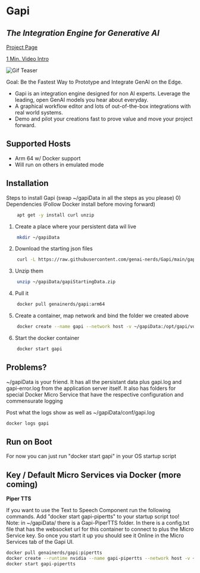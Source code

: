 # Gapi
## _The Integration Engine for Generative AI_

[Project Page](https://GenAINerds.com/#/Gapi)

[1 Min. Video Intro](https://www.youtube.com/watch?si=8Bt47WdUtiTaSZQx&v=6u7_-O1PCt8&feature=youtu.be)

![Gif Teaser](https://genainerds.com/assets/img/GapiGIF.gif)

Goal: Be the Fastest Way to Prototype and Integrate GenAI on the Edge.
- Gapi is an integration engine designed for non AI experts. Leverage the leading, open GenAI models you hear about everyday.
- A graphical workflow editor and lots of out-of-the-box integrations with real world systems.
- Demo and pilot your creations fast to prove value and move your project forward.

## Supported Hosts
- Arm 64 w/ Docker support
- Will run on others in emulated mode

## Installation

Steps to install Gapi (swap ~/gapiData in all the steps as you please)
0) Dependencies (Follow Docker install before moving forward)
```sh
    apt get -y install curl unzip
```
1) Create a place where your persistent data wil live
```sh
    mkdir ~/gapiData
```    
2) Download the starting json files
```sh
    curl -L https://raw.githubusercontent.com/genai-nerds/Gapi/main/gapiStartingData.zip -o ~/gapiData/gapiStartingData.zip
```    
3) Unzip them
```sh
    unzip ~/gapiData/gapiStartingData.zip
``` 
4) Pull it
```sh
    docker pull genainerds/gapi:arm64
```
5) Create a container, map network and bind the folder we created above
```sh
    docker create --name gapi --network host -v ~/gapiData:/opt/gapi/vdata genainerds/gapi:arm64 /bin/bash -c "cd /opt/gapi/bin && ./startGapi.sh"
```
6) Start the docker container
```sh
    docker start gapi
```

## Problems?
~/gapiData is your friend. It has all the persistant data plus gapi.log and gapi-error.log from the application server itself.
It also has folders for special Docker Micro Service that have the respective configuration and commensurate logging

Post what the logs show as well as ~/gapiData/conf/gapi.log
```sh
docker logs gapi
```

## Run on Boot
For now you can just run "docker start gapi" in your OS startup script

## Key / Default Micro Services via Docker (more coming)

**Piper TTS**

If you want to use the Text to Speech Component run the following commands. Add "docker start gapi-pipertts" to your startup script too!
Note: in ~/gapiData/ there is a Gapi-PiperTTS folder. In there is a config.txt file that has the websocket url for this container to connect to plus the Micro Service key. So once you start it up you should see it Online in the Micro Services tab of the Gapi UI.
```sh
docker pull genainerds/gapi:pipertts
docker create --runtime nvidia --name gapi-pipertts --network host -v ~/gapiData/Gapi-PiperTTS:/home/TTS/vdata genainerds/gapi:pipertts /bin/bash -c "cd /home/TTS && python3 gapi-ms.py [] []"
docker start gapi-pipertts
```
